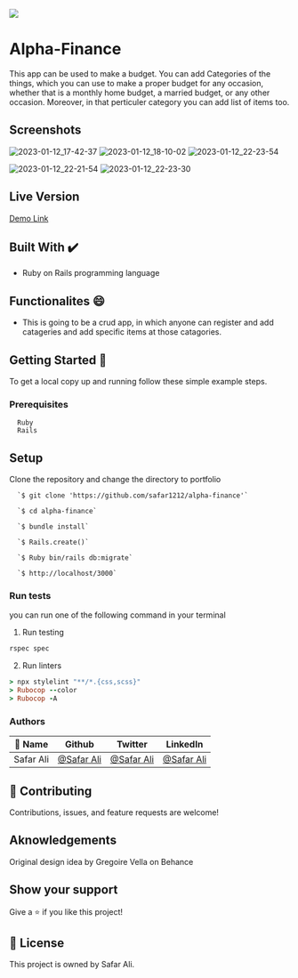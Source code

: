 ![](https://img.shields.io/badge/Microverse-blueviolet)


# Alpha-Finance

This app can be used to make a budget. You can add Categories of the things, which you can use to make a proper budget for any occasion, whether that is a monthly home budget, a married budget, or any other occasion. Moreover, in that perticuler category you can add list of items too.

## Screenshots

![2023-01-12_17-42-37](https://user-images.githubusercontent.com/78845635/212461230-2a47ea77-22d0-4f69-b911-28b159a0bcfb.jpg)    ![2023-01-12_18-10-02](https://user-images.githubusercontent.com/78845635/212461236-47e7fa78-478f-4b39-808e-c32de0f8b24b.jpg)   ![2023-01-12_22-23-54](https://user-images.githubusercontent.com/78845635/212461320-37a1cf9b-60e9-4488-8b74-05be11cbe773.jpg)

![2023-01-12_22-21-54](https://user-images.githubusercontent.com/78845635/212461283-b1c7a2bf-911b-4274-a4f6-0492262343c4.jpg)    ![2023-01-12_22-23-30](https://user-images.githubusercontent.com/78845635/212461294-a22e2849-045d-4281-8962-dc4b4aabd6a9.jpg)






## Live Version

[Demo Link](https://alpha-finance.herokuapp.com/) 
                              
## Built With ✔️

- Ruby on Rails programming language

## Functionalites 😄

- This is going to be a crud app, in which anyone can register and add catageries and add specific items at those catagories.

## Getting Started 🙌

To get a local copy up and running follow these simple example steps.

### Prerequisites
```
  Ruby
  Rails

```
## Setup
Clone the repository and change the directory to portfolio

``` 
  `$ git clone 'https://github.com/safar1212/alpha-finance'`

  `$ cd alpha-finance`

  `$ bundle install`

  `$ Rails.create()`

  `$ Ruby bin/rails db:migrate`

  `$ http://localhost/3000`

```

### Run tests
you can run one of the following command in your terminal
1. Run testing
```Ruby
rspec spec
```
2. Run linters
```Ruby
> npx stylelint "**/*.{css,scss}"
> Rubocop --color
> Rubocop -A
```


### Authors

| 👤 Name | Github | Twitter | LinkedIn |
|------|--------|---------|----------|
|Safar Ali|[@Safar Ali](https://github.com/safar1212)|[@Safar Ali](https://twitter.com/SafarAli999)|[@Safar Ali](https://www.linkedin.com/in/safar-ali999/)|

## 🤝 Contributing

Contributions, issues, and feature requests are welcome!

## Aknowledgements

Original design idea by Gregoire Vella on Behance

## Show your support

Give a ⭐️ if you like this project!

## 📝 License

This project is owned by Safar Ali.

